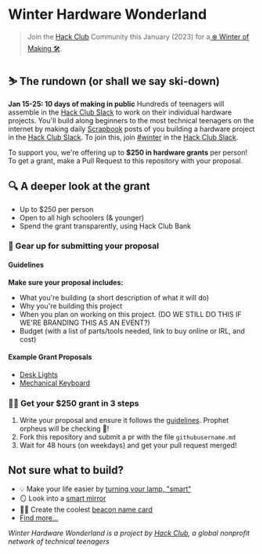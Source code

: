 # Winter Hardware Wonderland

> Join the [Hack Club](https://hackclub.com) Community this January (2023) for a[ ❄️ Winter of Making 🛠](https://hackclub.com/winter).

## ⛷ The rundown (or shall we say ski-down)
**Jan 15-25: 10 days of making in public**
Hundreds of teenagers will assemble in the [Hack Club Slack](https://hackclub.com/slack) to work on their individual hardware projects. You'll build along beginners to the most technical teenagers on the internet by making daily [Scrapbook](https://scrapbook.hackclub.com) posts of you building a hardware project in the [Hack Club Slack](https://hackclub.com/slack). To join this, join [#winter]() in the [Hack Club Slack](https://hackclub.com/slack). 


To support you, we're offering up to **$250 in hardware grants** per person! To get a grant, make a Pull Request to this repository with your proposal.

## 🔍 A deeper look at the grant
- Up to $250 per person
- Open to all high schoolers (& younger)
- Spend the grant transparently, using Hack Club Bank

### 🧤 Gear up for submitting your proposal
#### Guidelines
**Make sure your proposal includes:**
- What you're building (a short description of what it will do)
- Why you're building this project
- When you plan on working on this project. (DO WE STILL DO THIS IF WE'RE BRANDING THIS AS AN EVENT?)
- Budget (with a list of parts/tools needed, link to buy online or IRL, and cost)

#### Example Grant Proposals
- [Desk Lights](/examples/led-lights.md)
- [Mechanical Keyboard](/examples/mechanical-keyboard.md)


### 🧑‍🎄 Get your $250 grant in 3 steps
1. Write your proposal and ensure it follows the [guidelines](#proposal-guidelines). Prophet orpheus will be checking 👀!
2. Fork this repository and submit a pr with the file `githubusername.md`
3. Wait for 48 hours (on weekdays) and get your pull request merged!


## Not sure what to build?
- 💡 Make your life easier by [turning your lamp, "smart"](https://learn.adafruit.com/wireless-power-switch-with-arduino-and-the-cc3000-wifi-chip)
- 🪞 Look into a [smart mirror](https://learn.adafruit.com/android-smart-home-mirror)
- 👋🏼 Create the coolest [beacon name card](https://learn.adafruit.com/circuitpython-ble-advertising-beacons)
- [Find more...](https://www.makeuseof.com/diy-electronics-project-ideas-for-engineering-students/)

_Winter Hardware Wonderland is a project by [Hack Club](https://hackclub.com), a global nonprofit network of technical teenagers_
